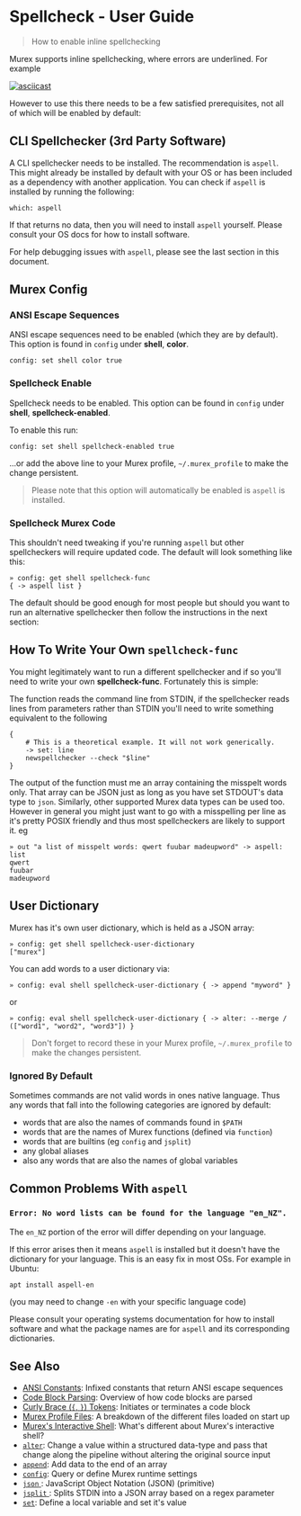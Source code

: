 # Spellcheck - User Guide

> How to enable inline spellchecking

Murex supports inline spellchecking, where errors are underlined. For example

[![asciicast](https://asciinema.org/a/408024.svg)](https://asciinema.org/a/408024)

However to use this there needs to be a few satisfied prerequisites, not all of
which will be enabled by default:

## CLI Spellchecker (3rd Party Software)

A CLI spellchecker needs to be installed. The recommendation is `aspell`. This
might already be installed by default with your OS or has been included as a
dependency with another application. You can check if `aspell` is installed by
running the following:

    which: aspell
    
If that returns no data, then you will need to install `aspell` yourself.
Please consult your OS docs for how to install software.

For help debugging issues with `aspell`, please see the last section in this
document.

## Murex Config

### ANSI Escape Sequences

ANSI escape sequences need to be enabled (which they are by default). This
option is found in `config` under **shell**, **color**.

    config: set shell color true
    
### Spellcheck Enable

Spellcheck needs to be enabled. This option can be found in `config` under
**shell**, **spellcheck-enabled**.

To enable this run:

    config: set shell spellcheck-enabled true
    
...or add the above line to your Murex profile, `~/.murex_profile` to make
the change persistent.

> Please note that this option will automatically be enabled is `aspell` is
> installed.

### Spellcheck Murex Code

This shouldn't need tweaking if you're running `aspell` but other spellcheckers
will require updated code. The default will look something like this:

    » config: get shell spellcheck-func
    { -> aspell list }
    
The default should be good enough for most people but should you want to run an
alternative spellchecker then follow the instructions in the next section:

## How To Write Your Own `spellcheck-func`

You might legitimately want to run a different spellchecker and if so you'll
need to write your own **spellcheck-func**. Fortunately this is simple:

The function reads the command line from STDIN, if the spellchecker reads lines
from parameters rather than STDIN you'll need to write something equivalent to
the following

    {
        # This is a theoretical example. It will not work generically.
        -> set: line
        newspellchecker --check "$line"
    }
    
The output of the function must me an array containing the misspelt words only.
That array can be JSON just as long as you have set STDOUT's data type to
`json`. Similarly, other supported Murex data types can be used too. However
in general you might just want to go with a misspelling per line as it's pretty
POSIX friendly and thus most spellcheckers are likely to support it. eg

    » out "a list of misspelt words: qwert fuubar madeupword" -> aspell: list
    qwert
    fuubar
    madeupword
    
## User Dictionary

Murex has it's own user dictionary, which is held as a JSON array:

    » config: get shell spellcheck-user-dictionary
    ["murex"]
    
You can add words to a user dictionary via:

    » config: eval shell spellcheck-user-dictionary { -> append "myword" }
    
or

    » config: eval shell spellcheck-user-dictionary { -> alter: --merge / (["word1", "word2", "word3"]) }
    
> Don't forget to record these in your Murex profile, `~/.murex_profile` to
> make the changes persistent.

### Ignored By Default

Sometimes commands are not valid words in ones native language. Thus any words
that fall into the following categories are ignored by default:

* words that are also the names of commands found in `$PATH`
* words that are the names of Murex functions (defined via `function`)
* words that are builtins (eg `config` and `jsplit`)
* any global aliases
* also any words that are also the names of global variables

## Common Problems With `aspell`

### `Error: No word lists can be found for the language "en_NZ".`

The `en_NZ` portion of the error will differ depending on your language.

If this error arises then it means `aspell` is installed but it doesn't have
the dictionary for your language. This is an easy fix in most OSs. For example
in Ubuntu:

    apt install aspell-en
    
(you may need to change `-en` with your specific language code)

Please consult your operating systems documentation for how to install software
and what the package names are for `aspell` and its corresponding dictionaries.

## See Also

* [ANSI Constants](../user-guide/ansi.md):
  Infixed constants that return ANSI escape sequences
* [Code Block Parsing](../user-guide/code-block.md):
  Overview of how code blocks are parsed
* [Curly Brace (`{`, `}`) Tokens](../parser/curly-brace.md):
  Initiates or terminates a code block
* [Murex Profile Files](../user-guide/profile.md):
  A breakdown of the different files loaded on start up
* [Murex's Interactive Shell](../user-guide/interactive-shell.md):
  What's different about Murex's interactive shell?
* [`alter`](../commands/alter.md):
  Change a value within a structured data-type and pass that change along the pipeline without altering the original source input
* [`append`](../commands/append.md):
  Add data to the end of an array
* [`config`](../commands/config.md):
  Query or define Murex runtime settings
* [`json` ](../types/json.md):
  JavaScript Object Notation (JSON) (primitive)
* [`jsplit` ](../commands/jsplit.md):
  Splits STDIN into a JSON array based on a regex parameter
* [`set`](../commands/set.md):
  Define a local variable and set it's value